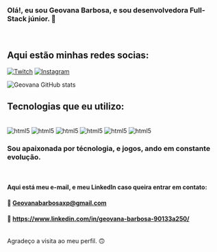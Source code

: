 ### Olá!, eu sou Geovana Barbosa, e sou desenvolvedora Full-Stack júnior. 👋
<wbr>

## Aqui estão minhas redes socias:

[![Twitch](https://img.shields.io/badge/Twitch-9146FF?style=for-the-badge&logo=twitch&logoColor=white)](https://www.twitch.tv/anvilain)
[![Instagram](https://img.shields.io/badge/Instagram-E4405F?style=for-the-badge&logo=instagram&logoColor=white)](https://www.instagram.com/geauditore/)

![Geovana GitHub stats](https://github-readme-stats.vercel.app/api?username=Geovanaxp&show_icons=true&theme=synthwave)

## Tecnologias que eu utilizo:
<div style ="display: inline_block"><br/>
<img align="center"alt="html5"src="https://img.shields.io/badge/Python-3776AB?style=for-the-badge&logo=python&logoColor=white" /> 
<img align="center"alt="html5"src="https://img.shields.io/badge/HTML-239120?style=for-the-badge&logo=html5&logoColor=white" /> 
<img align="center"alt="html5"src="https://img.shields.io/badge/JavaScript-323330?style=for-the-badge&logo=javascript&logoColor=F7DF1E" /> 
<img align="center"alt="html5"src="https://img.shields.io/badge/Markdown-000000?style=for-the-badge&logo=markdown&logoColor=white" /> 
<img align="center"alt="html5"src="https://img.shields.io/badge/React-20232A?style=for-the-badge&logo=react&logoColor=61DAFB" />
<img align="center"alt="html5"src="https://img.shields.io/badge/MySQL-00000F?style=for-the-badge&logo=mysql&logoColor=white" />


### Sou apaixonada por técnologia, e jogos, ando em constante evolução.  

<br>

#### Aqui está meu e-mail, e meu LinkedIn caso queira entrar em contato:
#### 📧 Geovanabarbosaxp@gmail.com
#### 📧 https://www.linkedin.com/in/geovana-barbosa-90133a250/
<br>
Agradeço a visita ao meu perfil. 🙃
